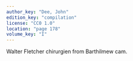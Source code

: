 ```yaml
---
author_key: "Dee, John"
edition_key: "compilation"
license: "CC0 1.0"
location: "page 178"
volume_key: "I"
---
```

Walter Fletcher chirurgien from Barthilmew cam.
